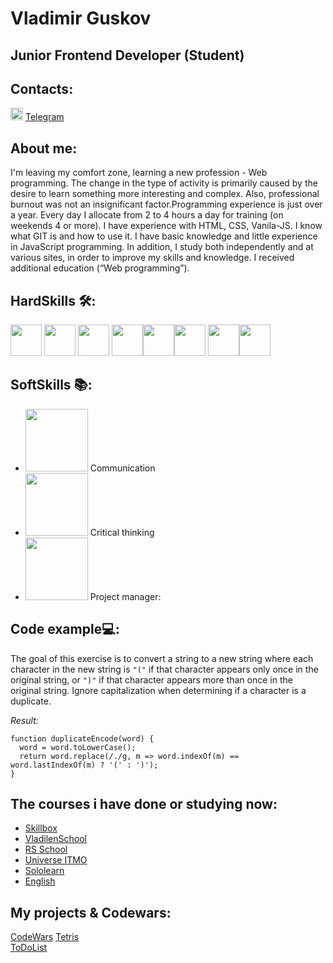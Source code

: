 # Vladimir Guskov

## Junior Frontend Developer (Student)

## Contacts:
<img src="https://user-images.githubusercontent.com/85865879/156126650-579774b5-b08b-4b44-a638-72ab776ccce9.png" width="20" height="20"> [Telegram](https://t.me/Raz3r444uk "Мой телеграмм")

## About me:
I'm leaving my comfort zone, learning a new profession - Web programming. The change in the type of activity is primarily caused by the desire to learn something more interesting and complex. Also, professional burnout was not an insignificant factor.Programming experience is just over a year. Every day I allocate from 2 to 4 hours a day for training (on weekends 4 or more). I have experience with HTML, CSS, Vanila-JS. I know what GIT is and how to use it. I have basic knowledge and little experience in JavaScript programming. In addition, I study both independently and at various sites, in order to improve my skills and knowledge. I received additional education (“Web programming”).

## HardSkills 🛠:
<img src="https://upload.wikimedia.org/wikipedia/commons/6/61/HTML5_logo_and_wordmark.svg" width="50" height="50"> <img src="https://upload.wikimedia.org/wikipedia/commons/d/d5/CSS3_logo_and_wordmark.svg" width="50" height="50"> <img src="https://upload.wikimedia.org/wikipedia/commons/b/b6/Badge_js-strict.svg" width="50" height="50"> <img src="https://upload.wikimedia.org/wikipedia/commons/7/72/Gulp.js_Logo.svg" width="50" height="50"><img src="https://upload.wikimedia.org/wikipedia/commons/a/a7/React-icon.svg" width="50" height="50"><img src="https://upload.wikimedia.org/wikipedia/commons/3/33/Figma-logo.svg" width="50" height="50">
<img src="https://raw.githubusercontent.com/webpack/media/3e52c178e6ad2428585a2cbf5d22d6dbe0697f0f/logo/icon.svg" width="50" height="50"><img src="https://upload.wikimedia.org/wikipedia/commons/3/3f/Git_icon.svg" width="50" height="50">

## SoftSkills 📚:
- <kbd><img src="https://user-images.githubusercontent.com/84793505/178105541-aaa6e342-9cd0-4cc2-ac38-aca218f1d640.png" width="100" height="100" caption="Communication"></kbd>  Communication
- <kbd><img src="https://user-images.githubusercontent.com/84793505/178105544-44449ca5-4f48-47a8-b2a8-f31d2c24b15f.png" width="100" height="100" caption="Сritical thinking"></kbd>  Сritical thinking
- <kbd><img src="https://user-images.githubusercontent.com/84793505/178105547-ed6b586d-f378-4c68-9f68-c5ebd019d5cd.png" width="100" height="100" caption="Project manager"></kbd>  Project manager:  

## Code example💻:

The goal of this exercise is to convert a string to a new string where each character in the new string is `"("` if that character appears only once in the original string, or `")"` if that character appears more than once in the original string. Ignore capitalization when determining if a character is a duplicate.

_Result:_

```
function duplicateEncode(word) {
  word = word.toLowerCase();
  return word.replace(/./g, m => word.indexOf(m) == word.lastIndexOf(m) ? '(' : ')');
}
```

## The courses i have done or studying now:

- [Skillbox](https://skillbox.ru)
- [VladilenSchool](https://vladilen.ru)
- [RS School](https://rs.school/)
- [Universe ITMO](https://de.ifmo.ru/certificates/be9dce42a4d1430a.pdf)
- [Sololearn](https://www.sololearn.com/certificates/course/en/23030982/1024/landscape/png)
- [English](https://drive.google.com/file/d/1B4vozcFyBDLrWN_dzKqiXX9cDspZGRyK/view)

## My projects & Codewars:
 [CodeWars](https://www.codewars.com/users/Raz3r444uk)
 [Tetris](https://raz3r444uk.github.io/Tetris/)  
 [ToDoList](https://raz3r444uk.github.io/ToDoList/) 
